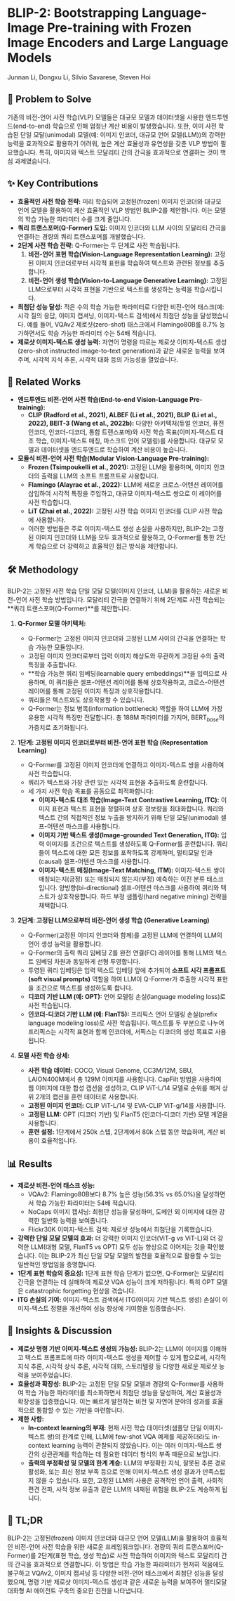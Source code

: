 # BLIP-2: Bootstrapping Language-Image Pre-training with Frozen Image Encoders and Large Language Models
Junnan Li, Dongxu Li, Silvio Savarese, Steven Hoi

## 🧩 Problem to Solve
기존의 비전-언어 사전 학습(VLP) 모델들은 대규모 모델과 데이터셋을 사용한 엔드투엔드(end-to-end) 학습으로 인해 엄청난 계산 비용이 발생했습니다. 또한, 이미 사전 학습된 단일 모달(unimodal) 모델(예: 이미지 인코더, 대규모 언어 모델(LLM))의 강력한 능력을 효과적으로 활용하기 어려워, 높은 계산 효율성과 유연성을 갖춘 VLP 방법이 필요했습니다. 특히, 이미지와 텍스트 모달리티 간의 간극을 효과적으로 연결하는 것이 핵심 과제였습니다.

## ✨ Key Contributions
*   **효율적인 사전 학습 전략:** 미리 학습되어 고정된(frozen) 이미지 인코더와 대규모 언어 모델을 활용하여 계산 효율적인 VLP 방법인 BLIP-2를 제안합니다. 이는 모델의 학습 가능한 파라미터 수를 크게 줄입니다.
*   **쿼리 트랜스포머(Q-Former) 도입:** 이미지 인코더와 LLM 사이의 모달리티 간극을 연결하는 경량의 쿼리 트랜스포머를 개발했습니다.
*   **2단계 사전 학습 전략:** Q-Former는 두 단계로 사전 학습됩니다.
    1.  **비전-언어 표현 학습(Vision-Language Representation Learning):** 고정된 이미지 인코더로부터 시각적 표현을 학습하여 텍스트와 관련된 정보를 추출합니다.
    2.  **비전-언어 생성 학습(Vision-to-Language Generative Learning):** 고정된 LLM으로부터 시각적 표현을 기반으로 텍스트를 생성하는 능력을 학습시킵니다.
*   **최첨단 성능 달성:** 적은 수의 학습 가능한 파라미터로 다양한 비전-언어 태스크(예: 시각 질의 응답, 이미지 캡셔닝, 이미지-텍스트 검색)에서 최첨단 성능을 달성했습니다. 예를 들어, VQAv2 제로샷(zero-shot) 태스크에서 Flamingo80B를 $8.7\%$ 능가하면서도 학습 가능한 파라미터 수는 $54$배 적습니다.
*   **제로샷 이미지-텍스트 생성 능력:** 자연어 명령을 따르는 제로샷 이미지-텍스트 생성(zero-shot instructed image-to-text generation)과 같은 새로운 능력을 보여주며, 시각적 지식 추론, 시각적 대화 등의 가능성을 열었습니다.

## 📎 Related Works
*   **엔드투엔드 비전-언어 사전 학습(End-to-end Vision-Language Pre-training):**
    *   **CLIP (Radford et al., 2021), ALBEF (Li et al., 2021), BLIP (Li et al., 2022), BEIT-3 (Wang et al., 2022b):** 다양한 아키텍처(듀얼 인코더, 퓨전 인코더, 인코더-디코더, 통합 트랜스포머)와 사전 학습 목표(이미지-텍스트 대조 학습, 이미지-텍스트 매칭, 마스크드 언어 모델링)를 사용합니다. 대규모 모델과 데이터셋을 엔드투엔드로 학습하여 계산 비용이 높습니다.
*   **모듈식 비전-언어 사전 학습(Modular Vision-Language Pre-training):**
    *   **Frozen (Tsimpoukelli et al., 2021):** 고정된 LLM을 활용하며, 이미지 인코더의 출력을 LLM의 소프트 프롬프트로 사용합니다.
    *   **Flamingo (Alayrac et al., 2022):** LLM에 새로운 크로스-어텐션 레이어를 삽입하여 시각적 특징을 주입하고, 대규모 이미지-텍스트 쌍으로 이 레이어를 사전 학습합니다.
    *   **LiT (Zhai et al., 2022):** 고정된 사전 학습 이미지 인코더를 CLIP 사전 학습에 사용합니다.
    *   이러한 방법들은 주로 이미지-텍스트 생성 손실을 사용하지만, BLIP-2는 고정된 이미지 인코더와 LLM을 모두 효과적으로 활용하고, Q-Former를 통한 2단계 학습으로 더 강력하고 효율적인 접근 방식을 제안합니다.

## 🛠️ Methodology
BLIP-2는 고정된 사전 학습 단일 모달 모델(이미지 인코더, LLM)을 활용하는 새로운 비전-언어 사전 학습 방법입니다. 모달리티 간극을 연결하기 위해 2단계로 사전 학습되는 **쿼리 트랜스포머(Q-Former)**를 제안합니다.

1.  **Q-Former 모델 아키텍처:**
    *   Q-Former는 고정된 이미지 인코더와 고정된 LLM 사이의 간극을 연결하는 학습 가능한 모듈입니다.
    *   고정된 이미지 인코더로부터 입력 이미지 해상도와 무관하게 고정된 수의 출력 특징을 추출합니다.
    *   **학습 가능한 쿼리 임베딩(learnable query embeddings)**을 입력으로 사용하며, 이 쿼리들은 셀프-어텐션 레이어를 통해 상호작용하고, 크로스-어텐션 레이어를 통해 고정된 이미지 특징과 상호작용합니다.
    *   쿼리들은 텍스트와도 상호작용할 수 있습니다.
    *   Q-Former는 정보 병목(information bottleneck) 역할을 하여 LLM에 가장 유용한 시각적 특징만 전달합니다. 총 188M 파라미터를 가지며, BERT$_{base}$의 가중치로 초기화됩니다.

2.  **1단계: 고정된 이미지 인코더로부터 비전-언어 표현 학습 (Representation Learning)**
    *   Q-Former를 고정된 이미지 인코더에 연결하고 이미지-텍스트 쌍을 사용하여 사전 학습합니다.
    *   쿼리가 텍스트와 가장 관련 있는 시각적 표현을 추출하도록 훈련합니다.
    *   세 가지 사전 학습 목표를 공동으로 최적화합니다:
        *   **이미지-텍스트 대조 학습(Image-Text Contrastive Learning, ITC):** 이미지 표현과 텍스트 표현을 정렬하여 상호 정보량을 최대화합니다. 쿼리와 텍스트 간의 직접적인 정보 누출을 방지하기 위해 단일 모달(unimodal) 셀프-어텐션 마스크를 사용합니다.
        *   **이미지 기반 텍스트 생성(Image-grounded Text Generation, ITG):** 입력 이미지를 조건으로 텍스트를 생성하도록 Q-Former를 훈련합니다. 쿼리들이 텍스트에 대한 모든 정보를 포착하도록 강제하며, 멀티모달 인과(causal) 셀프-어텐션 마스크를 사용합니다.
        *   **이미지-텍스트 매칭(Image-Text Matching, ITM):** 이미지-텍스트 쌍이 매칭되는지(긍정) 또는 매칭되지 않는지(부정) 예측하는 이진 분류 태스크입니다. 양방향(bi-directional) 셀프-어텐션 마스크를 사용하여 쿼리와 텍스트가 상호작용합니다. 하드 부정 샘플링(hard negative mining) 전략을 채택합니다.

3.  **2단계: 고정된 LLM으로부터 비전-언어 생성 학습 (Generative Learning)**
    *   Q-Former(고정된 이미지 인코더와 함께)를 고정된 LLM에 연결하여 LLM의 언어 생성 능력을 활용합니다.
    *   Q-Former의 출력 쿼리 임베딩 Z를 완전 연결(FC) 레이어를 통해 LLM의 텍스트 임베딩 차원과 동일하게 선형 투영합니다.
    *   투영된 쿼리 임베딩은 입력 텍스트 임베딩 앞에 추가되어 **소프트 시각 프롬프트(soft visual prompts)** 역할을 하여 LLM이 Q-Former가 추출한 시각적 표현을 조건으로 텍스트를 생성하도록 합니다.
    *   **디코더 기반 LLM (예: OPT):** 언어 모델링 손실(language modeling loss)로 사전 학습됩니다.
    *   **인코더-디코더 기반 LLM (예: FlanT5):** 프리픽스 언어 모델링 손실(prefix language modeling loss)로 사전 학습됩니다. 텍스트를 두 부분으로 나누어 프리픽스는 시각적 표현과 함께 인코더에, 서픽스는 디코더의 생성 목표로 사용됩니다.

4.  **모델 사전 학습 상세:**
    *   **사전 학습 데이터:** COCO, Visual Genome, CC3M/12M, SBU, LAION400M에서 총 129M 이미지를 사용합니다. CapFilt 방법을 사용하여 웹 이미지에 대한 합성 캡션을 생성하고, CLIP ViT-L/14 모델로 순위를 매겨 상위 2개의 캡션을 훈련 데이터로 사용합니다.
    *   **고정된 이미지 인코더:** CLIP ViT-L/14 및 EVA-CLIP ViT-g/14를 사용합니다.
    *   **고정된 LLM:** OPT (디코더 기반) 및 FlanT5 (인코더-디코더 기반) 모델 계열을 사용합니다.
    *   **훈련 설정:** 1단계에서 250k 스텝, 2단계에서 80k 스텝 동안 학습하며, 계산 비용이 효율적입니다.

## 📊 Results
*   **제로샷 비전-언어 태스크 성능:**
    *   VQAv2: Flamingo80B보다 $8.7\%$ 높은 성능(56.3% vs 65.0%)을 달성하면서 학습 가능한 파라미터는 $54$배 적습니다.
    *   NoCaps 이미지 캡셔닝: 최첨단 성능을 달성하며, 도메인 외 이미지에 대한 강력한 일반화 능력을 보여줍니다.
    *   Flickr30K 이미지-텍스트 검색: 제로샷 성능에서 최첨단을 기록했습니다.
*   **강력한 단일 모달 모델의 효과:** 더 강력한 이미지 인코더(ViT-g vs ViT-L)와 더 강력한 LLM(대형 모델, FlanT5 vs OPT) 모두 성능 향상으로 이어지는 것을 확인했습니다. 이는 BLIP-2가 최신 단일 모달 모델의 발전을 효율적으로 활용할 수 있는 일반적인 방법임을 증명합니다.
*   **1단계 표현 학습의 중요성:** 1단계 표현 학습 단계가 없으면, Q-Former는 모달리티 간극을 연결하는 데 실패하여 제로샷 VQA 성능이 크게 저하됩니다. 특히 OPT 모델은 catastrophic forgetting 현상을 겪습니다.
*   **ITG 손실의 기여:** 이미지-텍스트 검색에서 ITG(이미지 기반 텍스트 생성) 손실이 이미지-텍스트 정렬을 개선하여 성능 향상에 기여함을 입증했습니다.

## 🧠 Insights & Discussion
*   **제로샷 명령 기반 이미지-텍스트 생성의 가능성:** BLIP-2는 LLM이 이미지를 이해하고 텍스트 프롬프트에 따라 이미지-텍스트 생성을 제어할 수 있게 함으로써, 시각적 지식 추론, 시각적 상식 추론, 시각적 대화, 스토리텔링 등 다양한 새로운 제로샷 능력을 보여주었습니다.
*   **효율성과 확장성:** BLIP-2는 고정된 단일 모달 모델과 경량의 Q-Former를 사용하여 학습 가능한 파라미터를 최소화하면서 최첨단 성능을 달성하여, 계산 효율성과 확장성을 입증했습니다. 이는 빠르게 발전하는 비전 및 자연어 분야의 성과를 효율적으로 통합할 수 있는 기반을 마련합니다.
*   **제한 사항:**
    *   **In-context learning의 부재:** 현재 사전 학습 데이터셋(샘플당 단일 이미지-텍스트 쌍)의 한계로 인해, LLM에 few-shot VQA 예제를 제공하더라도 in-context learning 능력이 관찰되지 않았습니다. 이는 여러 이미지-텍스트 쌍 간의 상관관계를 학습하는 데 필요한 데이터 형식의 부족 때문으로 보입니다.
    *   **출력의 부정확성 및 모델의 한계 계승:** LLM의 부정확한 지식, 잘못된 추론 경로 활성화, 또는 최신 정보 부족 등으로 인해 이미지-텍스트 생성 결과가 만족스럽지 않을 수 있습니다. 또한, 고정된 LLM의 사용은 공격적인 언어 출력, 사회적 편견 전파, 사적 정보 유출과 같은 LLM의 내재된 위험을 BLIP-2도 계승하게 됩니다.

## 📌 TL;DR
BLIP-2는 고정된(frozen) 이미지 인코더와 대규모 언어 모델(LLM)을 활용하여 효율적인 비전-언어 사전 학습을 위한 새로운 프레임워크입니다. 경량의 쿼리 트랜스포머(Q-Former)를 2단계(표현 학습, 생성 학습)로 사전 학습하여 이미지와 텍스트 모달리티 간의 간극을 효과적으로 연결합니다. 이 방법은 학습 가능한 파라미터가 현저히 적음에도 불구하고 VQAv2, 이미지 캡셔닝 등 다양한 비전-언어 태스크에서 최첨단 성능을 달성했으며, 명령 기반 제로샷 이미지-텍스트 생성과 같은 새로운 능력을 보여주어 멀티모달 대화형 AI 에이전트 구축의 중요한 진전을 나타냅니다.